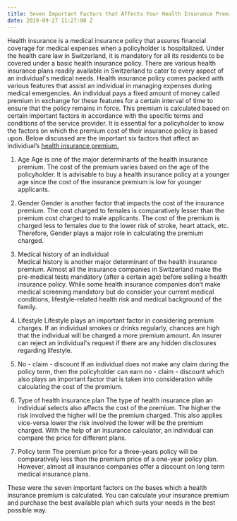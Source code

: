 ```yaml
---
title: Seven Important Factors that Affects Your Health Insurance Premium
date: 2019-09-27 11:27:00 Z
---
```


Health insurance is a medical insurance policy that assures financial coverage for medical expenses when a policyholder is hospitalized. Under the health care law in Switzerland, it is mandatory for all its residents to be covered under a basic health insurance policy. There are various health insurance plans readily available in Switzerland to cater to every aspect of an individual's medical needs. Health insurance policy comes packed with various features that assist an individual in managing expenses during medical emergencies. An individual pays a fixed amount of money called premium in exchange for these features for a certain interval of time to ensure that the policy remains in force. This premium is calculated based on certain important factors in accordance with the specific terms and conditions of the service provider. It is essential for a policyholder to know the factors on which the premium cost of their insurance policy is based upon. Below discussed are the important six factors that affect an individual’s [health insurance premium.](https://www.gute-krankenkasse.ch/ihr-unabhaengiger-versicherungsdienstleister/krankenkassen-pramien-vergleichen/)

1. Age 
Age is one of the major determinants of the health insurance premium. The cost of the premium varies based on the age of the policyholder. It is advisable to buy a health insurance policy at a younger age since the cost of the insurance premium is low for younger applicants. 

2. Gender
Gender is another factor that impacts the cost of the insurance premium. The cost charged to females is comparatively lesser than the premium cost charged to male applicants. The cost of the premium is charged less to females due to the lower risk of stroke, heart attack, etc. Therefore, Gender plays a major role in calculating the premium charged.

3. Medical history of an individual  
Medical history is another major determinant of the health insurance premium. Almost all the insurance companies in Switzerland make the pre-medical tests mandatory (after a certain age) before selling a health insurance policy. While some health insurance companies don’t make medical screening mandatory but do consider your current medical conditions, lifestyle-related health risk and medical background of the family.

4. Lifestyle
Lifestyle plays an important factor in considering premium charges. If an individual smokes or drinks regularly, chances are high that the individual will be charged a more premium amount. An insurer can reject an individual's request if there are any hidden disclosures regarding lifestyle.  

5. No - claim - discount
If an individual does not make any claim during the policy term, then the policyholder can earn no - claim - discount which also plays an important factor that is taken into consideration while calculating the cost of the premium.

6. Type of health insurance plan
The type of health insurance plan an individual selects also affects the cost of the premium. The higher the risk involved the higher will be the premium charged. This also applies vice-versa lower the risk involved the lower will be the premium charged. With the help of an insurance calculator, an individual can compare the price for different plans.

7. Policy term
The premium price for a three-years policy will be comparatively less than the premium price of a one-year policy plan. However, almost all insurance companies offer a discount on long term medical insurance plans.

These were the seven important factors on the bases which a health insurance premium is calculated. You can calculate your insurance premium and purchase the best available plan which suits your needs in the best possible way. 
